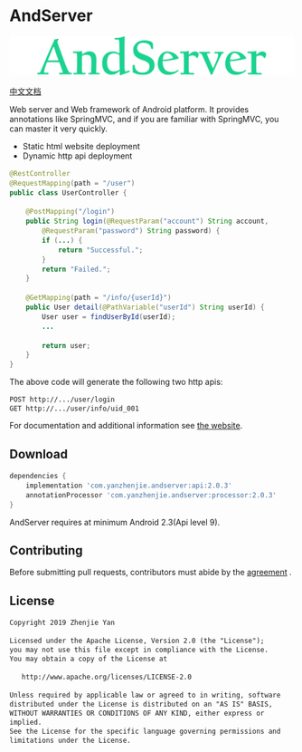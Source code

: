 # AndServer

![Logo](./images/logo.svg)

[中文文档](./README-CN.md)

Web server and Web framework of Android platform. It provides annotations like SpringMVC, and if you are familiar with SpringMVC, you can master it very quickly.

* Static html website deployment
* Dynamic http api deployment

```java
@RestController
@RequestMapping(path = "/user")
public class UserController {

    @PostMapping("/login")
    public String login(@RequestParam("account") String account, 
        @RequestParam("password") String password) {
        if (...) {
            return "Successful.";
        }
        return "Failed.";
    }

    @GetMapping(path = "/info/{userId}")
    public User detail(@PathVariable("userId") String userId) {
        User user = findUserById(userId);
        ...

        return user;
    }
}
```

The above code will generate the following two http apis:
```text
POST http://.../user/login
GET http://.../user/info/uid_001
```

For documentation and additional information see [the website](https://www.yanzhenjie.com/AndServer).

## Download
```groovy
dependencies {
    implementation 'com.yanzhenjie.andserver:api:2.0.3'
    annotationProcessor 'com.yanzhenjie.andserver:processor:2.0.3'
}
```

AndServer requires at minimum Android 2.3(Api level 9).

## Contributing
Before submitting pull requests, contributors must abide by the [agreement](./CONTRIBUTING.md) .

## License
```text
Copyright 2019 Zhenjie Yan

Licensed under the Apache License, Version 2.0 (the "License");
you may not use this file except in compliance with the License.
You may obtain a copy of the License at

   http://www.apache.org/licenses/LICENSE-2.0

Unless required by applicable law or agreed to in writing, software
distributed under the License is distributed on an "AS IS" BASIS,
WITHOUT WARRANTIES OR CONDITIONS OF ANY KIND, either express or implied.
See the License for the specific language governing permissions and
limitations under the License.
```